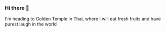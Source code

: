 ### Hi there 👋

I'm heading to Golden Temple in Thai, where I will eat fresh fruits and have purest laugh in the world
